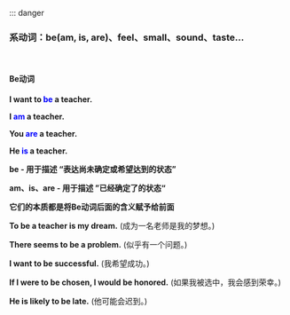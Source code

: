 ::: danger

### 系动词：be(am, is, are)、feel、small、sound、taste...

<br>

#### Be动词

**I want to <font color="blue">be</font> a teacher.**

**I <font color="blue">am</font> a teacher.**

**You <font color="blue">are</font> a teacher.**

**He <font color="blue">is</font> a teacher.**


**be - 用于描述 “表达尚未确定或希望达到的状态”**

**am、is、are - 用于描述 ”已经确定了的状态“**

**它们的本质都是将Be动词后面的含义赋予给前面**

**To be a teacher is my dream.**
(成为一名老师是我的梦想。)

**There seems to be a problem.**
(似乎有一个问题。)

**I want to be successful.**
(我希望成功。)

**If I were to be chosen, I would be honored.**
(如果我被选中，我会感到荣幸。)

**He is likely to be late.**
(他可能会迟到。)